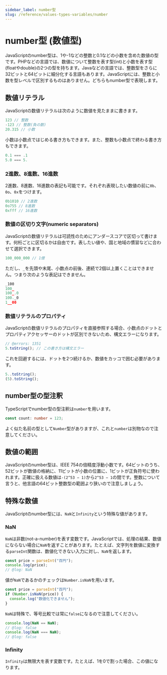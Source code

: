 ```yaml
---
sidebar_label: number型
slug: /reference/values-types-variables/number
---
```


<!-- textlint-disable prh -->

# number型 (数値型)

<!-- textlint-enable prh -->

JavaScriptのnumber型は、1や-1などの整数と0.1などの小数を含めた数値の型です。PHPなどの言語では、数値について整数を表す型(int)と小数を表す型(floatやdouble)の2つの型を持ちます。Javaなどの言語では、整数型をさらに32ビットと64ビットに細分化する言語もあります。JavaScriptには、整数と小数を型レベルで区別するものはありません。どちらもnumber型で表現します。

## 数値リテラル

JavaScriptの数値リテラルは次のように数値を見たままに書きます。

<!--prettier-ignore-->
```js
123 // 整数
-123 // 整数(負の数)
20.315 // 小数
```

小数は小数点ではじめる書き方もできます。また、整数も小数点で終わる書き方もできます。

<!--prettier-ignore-->
```js
0.1 === .1
5.0 === 5.
```

### 2進数、8進数、16進数

2進数、8進数、16進数の表記も可能です。それぞれ表現したい数値の前に`0b`、`0o`、`0x`をつけます。

<!--prettier-ignore-->
```ts
0b1010 // 2進数
0o755 // 8進数
0xfff // 16進数
```

### 数値の区切り文字(numeric separators)

JavaScriptの数値リテラルは可読性のためにアンダースコアで区切って書けます。何桁ごとに区切るかは自由です。表したい値や、国と地域の慣習などに合わせて選択できます。

<!--prettier-ignore-->
```js
100_000_000 // 1億
```

ただし、`_`を先頭や末尾、小数点の前後、連続で2個以上置くことはできません。つまり次のような表記はできません。

```ts
_100
100_
100_.0
100._0
1__00
```

### 数値リテラルのプロパティ

JavaScriptの数値リテラルのプロパティを直接参照する場合、小数点のドットとプロパティアクセッサーのドットが区別できないため、構文エラーになります。

```ts twoslash
// @errors: 1351
5.toString(); // この書き方は構文エラー
```

これを回避するには、ドットを2つ続けるか、数値をカッコで囲む必要があります。

<!--prettier-ignore-->
```ts twoslash
5..toString();
(5).toString();
```

## number型の型注釈

TypeScriptでnumber型の型注釈は`number`を用います。

```ts twoslash
const count: number = 123;
```

よく似た名前の型として`Number`型がありますが、これと`number`は別物なので注意してください。

## 数値の範囲

JavaScriptのnumber型は、IEEE 754の倍精度浮動小数です。64ビットのうち、52ビットが数値の格納に、11ビットが小数の位置に、1ビットが正負符号に使われます。正確に扱える数値は`-(2^53 − 1)`から`2^53 − 1`の間です。整数について言うと、他言語の64ビット整数型の範囲より狭いので注意しましょう。

## 特殊な数値

JavaScriptのnumber型には、`NaN`と`Infinity`という特殊な値があります。

### NaN

`NaN`は非数(not-a-number)を表す変数です。JavaScriptでは、処理の結果、数値にならない場合に`NaN`を返すことがあります。たとえば、文字列を数値に変換する`parseInt`関数は、数値化できない入力に対し、`NaN`を返します。

```js twoslash
const price = parseInt("百円");
console.log(price);
// @log: NaN
```

値が`NaN`であるかのチェックは`Number.isNaN`を用います。

```ts twoslash
const price = parseInt("百円");
if (Number.isNaN(price)) {
  console.log("数値化できません");
}
```

`NaN`は特殊で、等号比較では常に`false`になるので注意してください。

```js twoslash
console.log(NaN == NaN);
// @log: false
console.log(NaN === NaN);
// @log: false
```

### Infinity

`Infinity`は無限大を表す変数です。たとえば、1を0で割った場合、この値になります。
